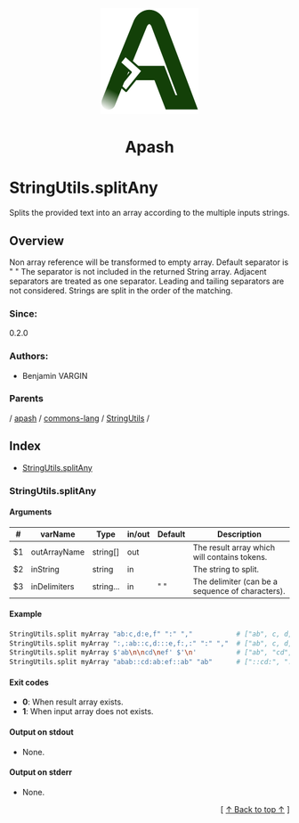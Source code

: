 
<div align='center' id='apash-top'>
  <a href='https://github.com/hastec-fr/apash'>
    <img alt='apash-logo' src='../../../../../../assets/apash-logo.svg'/>
  </a>

  # Apash
</div>

# StringUtils.splitAny

Splits the provided text into an array according to the multiple inputs strings.

## Overview

Non array reference will be transformed to empty array.
Default separator is " "
The separator is not included in the returned String array.
Adjacent separators are treated as one separator. Leading and tailing separators
are not considered. Strings are split in the order of the matching.

### Since:
0.2.0

### Authors:
* Benjamin VARGIN

### Parents
<!-- apash.parentBegin -->
[](../../../../.md) / [apash](../../../apash.md) / [commons-lang](../../commons-lang.md) / [StringUtils](../StringUtils.md) / 
<!-- apash.parentEnd -->

## Index

* [StringUtils.splitAny](#stringutilssplitany)

### StringUtils.splitAny

#### Arguments
| #      | varName        | Type          | in/out   | Default    | Description                           |
|--------|----------------|---------------|----------|------------|---------------------------------------|
| $1     | outArrayName   | string[]      | out      |            | The result array which will contains tokens.     |
| $2     | inString       | string        | in       |            | The string to split.                             |
| $3     | inDelimiters   | string...     | in       | " "        | The delimiter (can be a sequence of characters). |

#### Example

```bash
StringUtils.split myArray "ab:c,d:e,f" ":" ","           # ["ab", c, d, e, f ]
StringUtils.split myArray ":,:ab::c,d:::e,f:,:" ":" ","  # ["ab", c, d, e, f ]
StringUtils.split myArray $'ab\n\ncd\nef' $'\n'          # ["ab", "cd", "ef"]
StringUtils.split myArray "abab::cd:ab:ef::ab" "ab"      # ["::cd:", ":ef::"]
```

#### Exit codes

* **0**: When result array exists.
* **1**: When input array does not exists.

#### Output on stdout

* None.

#### Output on stderr

* None.


  <div align='right'>[ <a href='#apash-top'>↑ Back to top ↑</a> ]</div>

